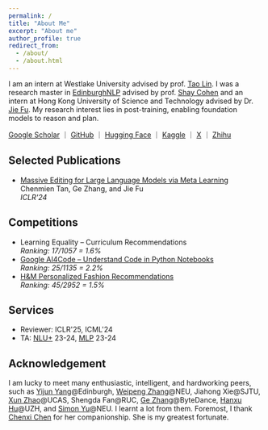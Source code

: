 ```yaml
---
permalink: /
title: "About Me"
excerpt: "About me"
author_profile: true
redirect_from: 
  - /about/
  - /about.html
---
```


I am an intern at Westlake University advised by prof. [Tao Lin](https://tlin-taolin.github.io/cv.html).
I was a research master in [EdinburghNLP](https://edinburghnlp.inf.ed.ac.uk) advised by prof. [Shay Cohen](https://homepages.inf.ed.ac.uk/scohen/) and an intern at Hong Kong University of Science and Technology advised by Dr. [Jie Fu](https://bigaidream.github.io/).
My research interest lies in post-training, enabling foundation models to reason and plan.
 
[Google Scholar](https://scholar.google.com/citations?hl=zh-CN&view_op=list_works&gmla=AJ1KiT3E3CHkitK-8XkwkeYKxup4GEJyV0SkLGZYQErzPnldBlEg2-H9TQ5J5s8C469VUrr_d909FGy-TM0ggoOTBa5Kl5IZZfzveAwzH0M36XHIe2e1XOypJvTv-2_00cE&user=1ml8-30AAAAJ) ｜ [GitHub](https://github.com/ChenmienTan) ｜ [Hugging Face](https://huggingface.co/ChenmieNLP) ｜ [Kaggle](https://www.kaggle.com/chenmientan) ｜ [X](https://twitter.com/ChenmienTan) ｜ [Zhihu](https://www.zhihu.com/people/tanchenmien)

## Selected Publications

* [Massive Editing for Large Language Models via Meta Learning](https://arxiv.org/pdf/2311.04661.pdf)  
Chenmien Tan, Ge Zhang, and Jie Fu  
*ICLR'24*

<!-- * [Learning Rewards to Optimise Global Performance Metrics in Deep Reinforcement Learning](https://www.southampton.ac.uk/~eg/AAMAS2023/pdfs/p1951.pdf)  
Junqi Qian, Paul Weng, and **Chenmien Tan**  
*AAMAS'23*

* [CVaR-Regret Bounds for Multi-Armed Bandits](https://proceedings.mlr.press/v189/tan23a/tan23a.pdf)  
**Chenmien Tan** and Paul Weng  
*ACML'22* -->

## Competitions

* Learning Equality – Curriculum Recommendations  
*Ranking: 17/1057 = 1.6%*
* [Google AI4Code – Understand Code in Python Notebooks](https://www.kaggle.com/competitions/AI4Code/discussion/343603)  
*Ranking: 25/1135 = 2.2%* 
* [H&M Personalized Fashion Recommendations](https://github.com/Wp-Zhang/H-M-Fashion-RecSys)  
*Ranking: 45/2952 = 1.5%*

## Services

* Reviewer: ICLR'25, ICML'24
* TA: [NLU+](http://www.drps.ed.ac.uk/23-24/dpt/cxinfr11157.htm) 23-24, [MLP](http://www.drps.ed.ac.uk/23-24/dpt/cxinfr11132.htm) 23-24

<!-- ## Fun Facts -->
<!-- 
* I am the 14th academic generation descendant of [Gauss](https://en.wikipedia.org/wiki/Carl_Friedrich_Gauss), the 14th of [Laplace](https://en.wikipedia.org/wiki/Pierre-Simon_Laplace), the 18th of [Bernoulli](https://en.wikipedia.org/wiki/Jacob_Bernoulli), the 20th of [Leibniz](https://en.wikipedia.org/wiki/Pierre-Simon_Laplace), and the 26th of [Copernicus](https://en.wikipedia.org/wiki/Nicolaus_Copernicus). -->


<!-- * I graduated from a [high school](https://en.wikipedia.org/wiki/Sichuan_Chengdu_Shishi_High_School) with a history over 2,160 years. -->

## Acknowledgement

I am lucky to meet many enthusiastic, intelligent, and hardworking peers, such as [Yijun Yang](https://thomasyyj.github.io/yangyijun/)@Edinburgh, [Weipeng Zhang](https://github.com/Wp-Zhang)@NEU, Jiahong Xie@SJTU, [Xun Zhao](https://github.com/CarnoZhao)@UCAS, Shengda Fan@RUC, [Ge Zhang](https://scholar.google.com/citations?user=qyTrq4kAAAAJ&hl=zh-CN)@ByteDance, [Hanxu Hu](https://hanxuhu.github.io)@UZH, and [Simon Yu](https://simon-yu.netlify.app)@NEU.
I learnt a lot from them.
Foremost, I thank [Chenxi Chen](https://2023.rca.ac.uk/students/chenxi-chen/) for her companionship.
She is my greatest fortunate. 
